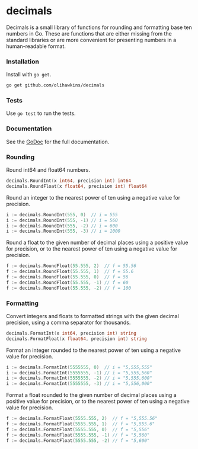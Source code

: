 # decimals
Decimals is a small library of functions for rounding and formatting base ten numbers in Go. These are functions that are either missing from the standard libraries or are more convenient for presenting numbers in a human-readable format.

### Installation
Install with `go get`.

```sh
go get github.com/olihawkins/decimals
```

### Tests
Use `go test` to run the tests.

### Documentation
See the [GoDoc][gd] for the full documentation.

### Rounding
Round int64 and float64 numbers.
```go
decimals.RoundInt(x int64, precision int) int64
decimals.RoundFloat(x float64, precision int) float64
```
Round an integer to the nearest power of ten using a negative value for precision.
```go
i := decimals.RoundInt(555, 0)  // i = 555
i := decimals.RoundInt(555, -1) // i = 560
i := decimals.RoundInt(555, -2) // i = 600
i := decimals.RoundInt(555, -3) // i = 1000 
```
Round a float to the given number of decimal places using a positive value for precision, or to the nearest power of ten using a negative value for precision.
```go
f := decimals.RoundFloat(55.555, 2)  // f = 55.56
f := decimals.RoundFloat(55.555, 1)  // f = 55.6
f := decimals.RoundFloat(55.555, 0)  // f = 56
f := decimals.RoundFloat(55.555, -1) // f = 60
f := decimals.RoundFloat(55.555, -2) // f = 100
```

### Formatting
Convert integers and floats to formatted strings with the given decimal precision, using a comma separator for thousands.
```go
decimals.FormatInt(x int64, precision int) string
decimals.FormatFloat(x float64, precision int) string
```
Format an integer rounded to the nearest power of ten using a negative value for precision.
```go
i := decimals.FormatInt(5555555, 0)  // i = "5,555,555"
i := decimals.FormatInt(5555555, -1) // i = "5,555,560"
i := decimals.FormatInt(5555555, -2) // i = "5,555,600"
i := decimals.FormatInt(5555555, -3) // i = "5,556,000" 
```
Format a float rounded to the given number of decimal places using a positive value for precision, or to the nearest power of ten using a negative value for precision.
```go
f := decimals.FormatFloat(5555.555, 2)  // f = "5,555.56"
f := decimals.FormatFloat(5555.555, 1)  // f = "5,555.6"
f := decimals.FormatFloat(5555.555, 0)  // f = "5,556"
f := decimals.FormatFloat(5555.555, -1) // f = "5,560"
f := decimals.FormatFloat(5555.555, -2) // f = "5,600"
```
   [gd]: <https://godoc.org/github.com/olihawkins/decimals>



